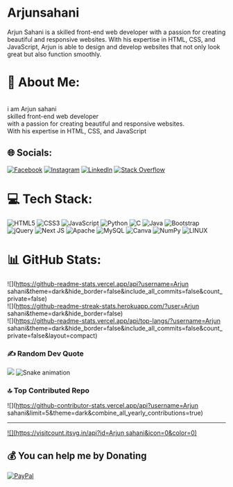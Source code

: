 # Arjunsahani
Arjun Sahani is a skilled front-end web developer with a passion for creating beautiful and responsive websites. With his expertise in HTML, CSS, and JavaScript, Arjun is able to design and develop websites that not only look great but also function smoothly.
# 💫 About Me:
<br> i  am Arjun sahani <br>skilled front-end web developer <br>with a passion for creating beautiful and responsive websites. <br>With his expertise in HTML, CSS, and JavaScript


## 🌐 Socials:
[![Facebook](https://img.shields.io/badge/Facebook-%231877F2.svg?logo=Facebook&logoColor=white)](https://facebook.com/arjun.rack.9) [![Instagram](https://img.shields.io/badge/Instagram-%23E4405F.svg?logo=Instagram&logoColor=white)](https://instagram.com/rdx____arjun_____) [![LinkedIn](https://img.shields.io/badge/LinkedIn-%230077B5.svg?logo=linkedin&logoColor=white)](https://linkedin.com/in/arjun-sahani-) [![Stack Overflow](https://img.shields.io/badge/-Stackoverflow-FE7A16?logo=stack-overflow&logoColor=white)](https://stackoverflow.com/users/arjun-sahani) 

# 💻 Tech Stack:
![HTML5](https://img.shields.io/badge/html5-%23E34F26.svg?style=for-the-badge&logo=html5&logoColor=white) ![CSS3](https://img.shields.io/badge/css3-%231572B6.svg?style=for-the-badge&logo=css3&logoColor=white) ![JavaScript](https://img.shields.io/badge/javascript-%23323330.svg?style=for-the-badge&logo=javascript&logoColor=%23F7DF1E) ![Python](https://img.shields.io/badge/python-3670A0?style=for-the-badge&logo=python&logoColor=ffdd54) ![C](https://img.shields.io/badge/c-%2300599C.svg?style=for-the-badge&logo=c&logoColor=white) ![Java](https://img.shields.io/badge/java-%23ED8B00.svg?style=for-the-badge&logo=java&logoColor=white) ![Bootstrap](https://img.shields.io/badge/bootstrap-%23563D7C.svg?style=for-the-badge&logo=bootstrap&logoColor=white) ![jQuery](https://img.shields.io/badge/jquery-%230769AD.svg?style=for-the-badge&logo=jquery&logoColor=white) ![Next JS](https://img.shields.io/badge/Next-black?style=for-the-badge&logo=next.js&logoColor=white) ![Apache](https://img.shields.io/badge/apache-%23D42029.svg?style=for-the-badge&logo=apache&logoColor=white) ![MySQL](https://img.shields.io/badge/mysql-%2300f.svg?style=for-the-badge&logo=mysql&logoColor=white) ![Canva](https://img.shields.io/badge/Canva-%2300C4CC.svg?style=for-the-badge&logo=Canva&logoColor=white) ![NumPy](https://img.shields.io/badge/numpy-%23013243.svg?style=for-the-badge&logo=numpy&logoColor=white) ![LINUX](https://img.shields.io/badge/Linux-FCC624?style=for-the-badge&logo=linux&logoColor=black)
# 📊 GitHub Stats:
![](https://github-readme-stats.vercel.app/api?username=Arjun sahani&theme=dark&hide_border=false&include_all_commits=false&count_private=false)<br/>
![](https://github-readme-streak-stats.herokuapp.com/?user=Arjun sahani&theme=dark&hide_border=false)<br/>
![](https://github-readme-stats.vercel.app/api/top-langs/?username=Arjun sahani&theme=dark&hide_border=false&include_all_commits=false&count_private=false&layout=compact)

### ✍️ Random Dev Quote
![](https://quotes-github-readme.vercel.app/api?type=horizontal&theme=radical)
![Snake animation](https://github.com/thepiyushmalhotra/thepiyushmalhotra/blob/output/github-contribution-grid-snake.svg)
### 🔝 Top Contributed Repo
![](https://github-contributor-stats.vercel.app/api?username=Arjun sahani&limit=5&theme=dark&combine_all_yearly_contributions=true)


---
[![](https://visitcount.itsvg.in/api?id=Arjun sahani&icon=0&color=0)](https://visitcount.itsvg.in)

  ## 💰 You can help me by Donating
  [![PayPal](https://img.shields.io/badge/PayPal-00457C?style=for-the-badge&logo=paypal&logoColor=white)](https://paypal.me/Arjunkumar.in65@gmail.com) 

  
<!-- Proudly created with GPRM ( https://gprm.itsvg.in ) -->
